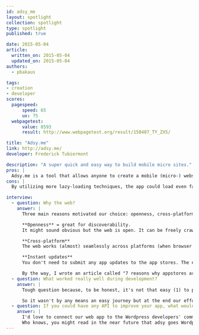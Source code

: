 ```yaml
---
id: adsy_me
layout: spotlight
collection: spotlight
type: spotlight
published: true

date: 2015-05-04
article:
  written_on: 2015-05-04
  updated_on: 2015-05-04
authors:
  - pbakaus

tags: 
- creation
- developer
scores:
  pagespeed:
      speed: 65
      ux: 75
  webpagetest:
      value: 8593
      result: http://www.webpagetest.org/result/150407_TY_ZX5/

title: "Adsy.me"
link: http://adsy.me/
developer: Frederick Tubiermont

description: "A super quick and easy way to build mobile micro sites."
pros: |
  Adsy.me is a tool that allows anyone to create a mobile (micro-) website, and they immediately gained my trust by eating their own dogfood: The whole tool is a fantastic mobile web app that feels very responsive and intuitive.
cons: |
  By utilizing more lazy-loading techniques, the app could load even faster, and it would benefit from utilizing the full screen API, as well as a ServiceWorker for going offline.

interview:
  - question: Why the web?
    answer: |
      Three main reasons motivated our choice: openness, cross-platform support and instant updates for our users.

      **Openness** = great for discoverability. 
      It might sound obvious but the web is open. It can be freely crawled by search engines (Google first) and is the ideal ecosystem for easy discovery.

      **Cross-platform**
      The web works (almost) seamlessly across platforms (when browser updates don't ruin your development efforts ;-)). If you have the right in-house talent to execute your app properly, it will work on all major devices / platforms, without the need to develop a different branch for each OS. Ideally, it saves time & money. 

      **Instant updates**
      You don't need to submit any app updates to the app stores. The end-users always get the latest version of your product when they refresh their browser. This is a key advantage if you develop in an agile way, pushing bug fixes and new features on a regular basis.

      By the way, I wrote an article called "7 reasons why appstores are doomed" (and how we'll be better off in a post-appstores era), which [you can read here](https://medium.com/@adsy_me/7-reasons-why-appstores-are-doomed-ce05dda53e7c).
  - question: What worked really well during development?
    answer: |
      Tough question because, to be honest, it's not that easy (1) to properly develop for the web (2) to find the right talents who master JS & HTML5 at an execution level matching our requirements (3) to attract those talents to a bootstrapped startup who can't afford Silicon Valley salaries.

      So it wasn't by any means an easy journey but at the end our efforts were rewarded. I think that we delivered an unprecedented creation experience in the mobile browser and I'm proud we did it with just 2 guys in 18 months, even if it required long days & sleepless nights of hard work.
  - question: If you could have any API to improve your app, what would it be?
    answer: |
      I'd love to connect our web app to the Wordpress developers' community / ecosystem, in one way or another, to open our framework to their talent while giving our users access to the huge selection of Wordpress plugins, without the need to reinvent the wheel. 
      Who knows, you might read in the near future that adsy goes Wordpress ;-) Stay tuned.
---
```

